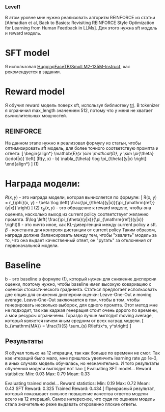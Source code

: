 ### Level1
В этом уровне мне нужно реализовать алгоритм REINFORCE из статьи [Ahmadian et al, Back to Basics: Revisiting REINFORCE Style Optimization for Learning from Human Feedback in LLMs]. Для этого нужна sft модель и reward модель. 
# SFT model 
Я использовал [HuggingFaceTB/SmolLM2-135M-Instruct](https://huggingface.co/HuggingFaceTB/SmolLM2-135M-Instruct), как рекомендуется в задании.
# Reward model
Я обучил reward модель поверх sft, используя библиотеку [trl](https://github.com/huggingface/trl). В tokenizer я ограничил max_length значением 512, потому что у меня не хватает вычислительных мощностей.
## REINFORCE
На данном этапе нужно я реализовал формулу из статьи, чтобы оптимизировать sft модель, для более точного соответствую промпта и ответа:
\[
\begin{align*}
\mathbb{E}_{x \sim \mathcal{D}, y \sim \pi_{\theta}(\cdot|x)} \left[ (R(y, x) - b) \nabla_{\theta} \log \pi_{\theta}(y|x) \right]
\end{align*}
\] (1)
# Награда модели:
$R (x, y)$ - это награда модели, которая вычисляется по формуле:
\[
R(x, y) = r_{\phi}(x, y) - \beta \log \left( \frac{\pi_{\theta}(y|x)}{\pi_{\mathrm{ref}}(y|x)} \right)
\] (2)
$r_{\phi}(x, y)$ - это обращение к reward моделе, чтобы она оценила, насколько выход из current policy соответствует желанию промпта.
$\log \left( \frac{\pi_{\theta}(y|x)}{\pi_{\mathrm{ref}}(y|x)} \right)$ - это ничто иное, как KL-дивергенция между current policy и sft.
$\beta$ - константа для контроля дистанции от current policy
Таким образом, награда должна балансировать между тем, чтобы "хвалить" модель за то, что она выдает качественный ответ, он "ругать" за отклонения от первоначальной модели.
# Baseline
b - это baseline в формуле (1), который нужен для снижение дисперсии оценки, поэтому нужно, чтобы baseline имел высокую ковариацию с оценкой стохастического градиента.
Статься предлогает использовать две опция для снижения дисперсии оценки: Leave-One-Out и moving average. 
Leave-One-Out заключается в том, чтобы в том, чтобы генерировать несколько выборок, для одного промпта. Этот метод мне не подходит, так как каджая генерация стоит очень дорого по времени, а мои ресурсы ограничены.
Гораздо лучше выглядит moving average, который является ничем яным средним от всех наград модели.
\[
b_{\mathrm{MA}} = \frac{1}{S} \sum_{s} R\left(x^s, y^s\right)
\]
## Результаты
Я обучал только на 12 итерации, так как больше по времени не смог. Так как итераций было мало, мне пришлось увеличить learning rate до 1e-3, в иных случаях модель обучалась, но незначительно.
И того результаты обученной модели выглядит вот так:
\[
Evaluating SFT model...
Reward statistics:
Min: 0.03
Max: 0.79
Mean: 0.33

Evaluating trained model...
Reward statistics:
Min: 0.19
Max: 0.72
Mean: 0.43
SFT Reward: 0.325
Trained Reward: 0.434
\]
Прекрасный результат, который показывает сильное повышение качества ответов модели всего на 12 итераций. Самое интересное, что судя по оценкам модель стала значительно реже выдавать откровенно плохие ответы.
